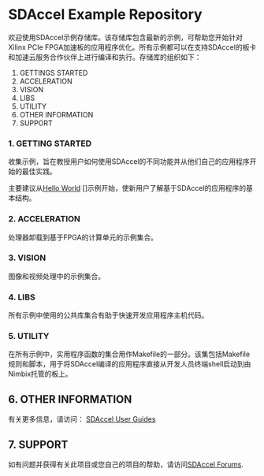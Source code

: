 SDAccel Example Repository
===========================

欢迎使用SDAccel示例存储库。该存储库包含最新的示例，可帮助您开始针对Xilinx PCIe FPGA加速板的应用程序优化。所有示例都可以在支持SDAccel的板卡和加速云服务合作伙伴上进行编译和执行。存储库的组织如下：

1. GETTINGS STARTED
2. ACCELERATION
3. VISION
4. LIBS
5. UTILITY
6. OTHER INFORMATION
7. SUPPORT


### 1. GETTING STARTED

收集示例，旨在教授用户如何使用SDAccel的不同功能并从他们自己的应用程序开始的最佳实践。

主要建议从[Hello World] []示例开始，使新用户了解基于SDAccel的应用程序的基本结构。 

### 2. ACCELERATION

处理器卸载到基于FPGA的计算单元的示例集合。

### 3. VISION

图像和视频处理中的示例集合。

### 4. LIBS

所有示例中使用的公共库集合有助于快速开发应用程序主机代码。

### 5. UTILITY

在所有示例中，实用程序函数的集合用作Makefile的一部分。该集包括Makefile规则和脚本，用于将SDAccel编译的应用程序直接从开发人员终端shell启动到由Nimbix托管的板上。


## 6. OTHER INFORMATION

有关更多信息，请访问：
[SDAccel User Guides][]

## 7. SUPPORT
如有问题并获得有关此项目或您自己的项目的帮助，请访问[SDAccel Forums][].


[Hello World]: getting_started/hello_world/
[SDAccel Forums]: https://forums.xilinx.com/t5/SDAccel/bd-p/SDx
[SDAccel User Guides]: http://www.xilinx.com/support/documentation-navigation/development-tools/software-development/sdaccel.html?resultsTablePreSelect=documenttype:SeeAll#documentation


